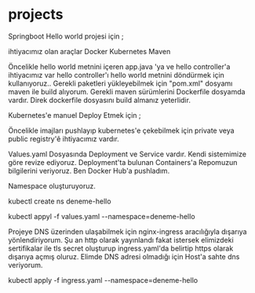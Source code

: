 # projects

Springboot Hello world projesi için ;

ihtiyacımız olan araçlar
Docker
Kubernetes
Maven

Öncelikle hello world metnini içeren app.java 'ya ve hello controller'a ihtiyacımız var hello controller'ı hello world metnini döndürmek için kullanıyoruz.. 
Gerekli paketleri yükleyebilmek için "pom.xml" dosyamı maven ile build alıyorum. Gerekli maven sürümlerini Dockerfile dosyamda vardır. Direk dockerfile dosyasını build almanız yeterlidir.

Kubernetes'e manuel Deploy Etmek için ;

Öncelikle imajları pushlayıp kubernetes'e çekebilmek için private veya public registry'ê ihtiyacımız vardır.

Values.yaml Dosyasında Deployment ve Service vardır. Kendi sistemimize göre revize ediyoruz. Deployment'ta bulunan Containers'a Repomuzun bilgilerini veriyoruz.
Ben Docker Hub'a pushladım.

Namespace oluşturuyoruz.

kubectl create ns deneme-hello

kubectl appyl -f values.yaml --namespace=deneme-hello


Projeye DNS üzerinden ulaşabilmek için nginx-ingress aracılığıyla dışarıya yönlendiriyorum. Şu an http olarak yayınlandı fakat istersek elimizdeki sertifikalar
ile tls secret oluşturup ingress.yaml'da belirtip https olarak dışarıya açmış oluruz. Elimde DNS adresi olmadığı için Host'a sahte dns veriyorum.

kubectl apply -f ingress.yaml --namespace=deneme-hello
